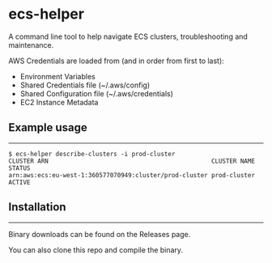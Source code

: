 # ecs-helper
A command line tool to help navigate ECS clusters, troubleshooting and maintenance.

AWS Credentials are loaded from (and in order from first to last):

* Environment Variables
* Shared Credentials file (~/.aws/config)
* Shared Configuration file (~/.aws/credentials)
* EC2 Instance Metadata



## Example usage
* * *

```
$ ecs-helper describe-clusters -i prod-cluster
CLUSTER ARN                                             CLUSTER NAME    STATUS 
arn:aws:ecs:eu-west-1:360577070949:cluster/prod-cluster prod-cluster    ACTIVE
```



## Installation
* * *

Binary downloads can be found on the Releases page.

You can also clone this repo and compile the binary.